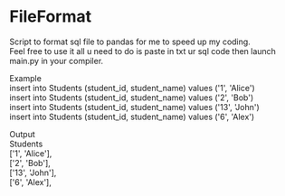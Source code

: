 # FileFormat
Script to format sql file to pandas for me to speed up my coding.  
Feel free to use it all u need to do is paste in txt ur sql code then launch main.py in your compiler.

Example  
insert into Students (student_id, student_name) values ('1', 'Alice')  
insert into Students (student_id, student_name) values ('2', 'Bob')  
insert into Students (student_id, student_name) values ('13', 'John')  
insert into Students (student_id, student_name) values ('6', 'Alex')  
  
Output  
Students  
['1', 'Alice'],  
['2', 'Bob'],  
['13', 'John'],  
['6', 'Alex'],  
